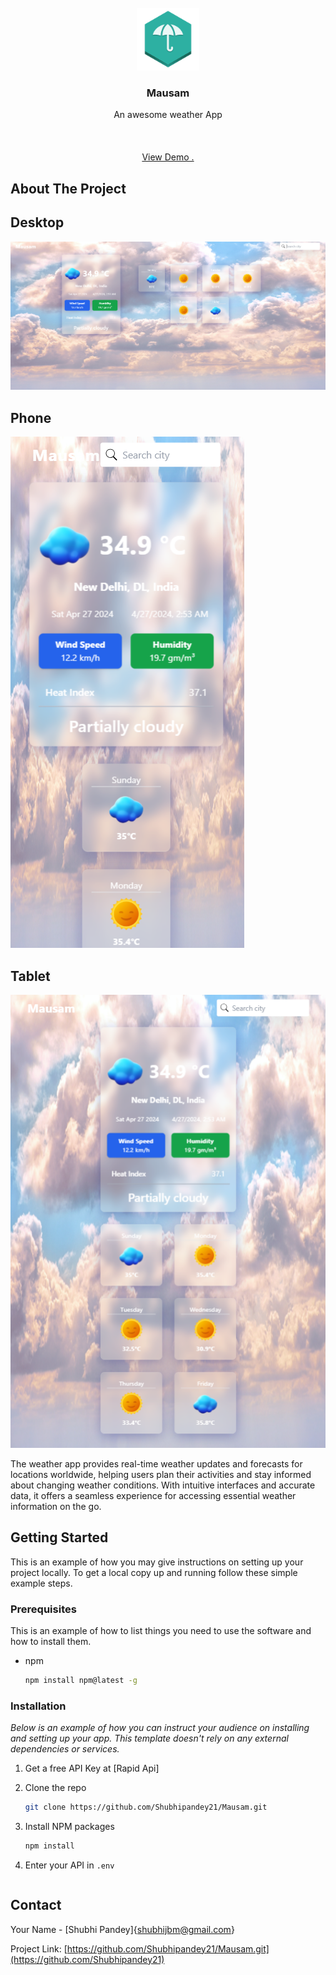                         






















































 
<br/>
<div align="center">
<a href="https://github.com/ShaanCoding/ReadME-Generator">
<img src="https://github.com/Shubhipandey21/Mausam/blob/main/public/Martz90-Hex-Weather-2.512.png " alt="Logo" width="100" height="100">
</a>
<h3 align="center">Mausam</h3>
<p align="center">
An awesome weather App
<br/>
<br/>
<br/>
<br/>
<a href="https://mausam-phi-sandy.vercel.app/">View Demo .</a>  
</p>
</div>

 ## About The Project

 ## Desktop  
 ![Screenshot](https://github.com/Shubhipandey21/Mausam/blob/main/screenshot/Screenshot%202024-04-27%20025251.png)
 ## Phone 
 ![Screenshot](https://github.com/Shubhipandey21/Mausam/blob/main/screenshot/Phone.png?raw=true)
 ## Tablet
 ![Screenshot](https://github.com/Shubhipandey21/Mausam/blob/main/screenshot/Screenshot%202024-04-27%20025404.png)

The weather app provides real-time weather updates and forecasts for locations worldwide, helping users plan their activities and stay informed about changing weather conditions. With intuitive interfaces and accurate data, it offers a seamless experience for accessing essential weather information on the go.
 ## Getting Started

This is an example of how you may give instructions on setting up your project locally.
To get a local copy up and running follow these simple example steps.
 ### Prerequisites

This is an example of how to list things you need to use the software and how to install them.

- npm
  ```sh
  npm install npm@latest -g
  ```
 ### Installation

_Below is an example of how you can instruct your audience on installing and setting up your app. This template doesn't rely on any external dependencies or services._

1. Get a free API Key at [Rapid Api]
2. Clone the repo
   ```sh
   git clone https://github.com/Shubhipandey21/Mausam.git
   ```
3. Install NPM packages
   ```sh
   npm install
   ```
4. Enter your API in `.env`
   
   
   ```
 ## Contact

Your Name - [Shubhi Pandey]{shubhijbm@gmail.com}

Project Link: [https://github.com/Shubhipandey21/Mausam.git](https://github.com/Shubhipandey21)
